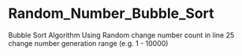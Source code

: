 # Random_Number_Bubble_Sort
Bubble Sort Algorithm Using Random
change number count in line 25
change number generation range (e.g. 1 - 10000)
